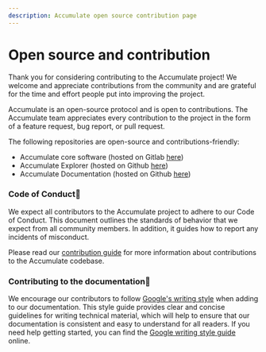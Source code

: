```yaml
---
description: Accumulate open source contribution page
---
```


# Open source and contribution

Thank you for considering contributing to the Accumulate project! We welcome and appreciate contributions from the community and are grateful for the time and effort people put into improving the project.

Accumulate is an open-source protocol and is open to contributions. The Accumulate team appreciates every contribution to the project in the form of a feature request, bug report, or pull request.&#x20;

The following repositories are open-source and contributions-friendly:&#x20;

* Accumulate core software (hosted on Gitlab [here](https://gitlab.com/accumulatenetwork/accumulate))&#x20;
* Accumulate Explorer (hosted on Github [here](https://github.com/AccumulateNetwork/explorer))
* Accumulate Documentation (hosted on Github [here](https://github.com/AccumulateNetwork/accumulate-docs))\
  &#x20;

### Code of Conduct

We expect all contributors to the Accumulate project to adhere to our Code of Conduct. This document outlines the standards of behavior that we expect from all community members. In addition, it guides how to report any incidents of misconduct.

Please read our [contribution guide](https://gitlab.com/accumulatenetwork/accumulate/-/blob/develop/CONTRIBUTING.md) for more information about contributions to the Accumulate codebase.&#x20;

### Contributing to the documentation

We encourage our contributors to follow [Google's writing style](https://developers.google.com/style) when adding to our documentation. This style guide provides clear and concise guidelines for writing technical material, which will help to ensure that our documentation is consistent and easy to understand for all readers. If you need help getting started, you can find the [Google writing style guide](https://developers.google.com/style) online.

